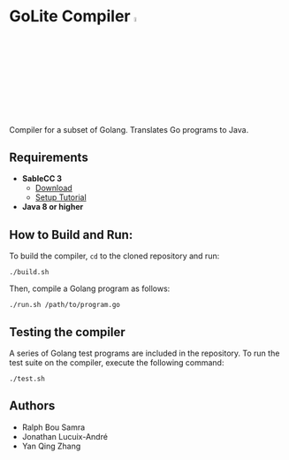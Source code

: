 # GoLite Compiler <img src="https://user-images.githubusercontent.com/10332234/30514818-68895c98-9aea-11e7-8a6f-122bab4691e5.png" width="4.5%" height="4.5%">

Compiler for a subset of Golang. Translates Go programs to Java. 

## Requirements
- **SableCC 3** 
  - [Download](http://www.sablecc.org/)
  - [Setup Tutorial](http://www.cs.mcgill.ca/~cs520/2009/howtosablecc.html) 
- **Java 8 or higher**

## How to Build and Run:

To build the compiler, `cd` to the cloned repository and run:

```
./build.sh
```

Then, compile a Golang program as follows:

```
./run.sh /path/to/program.go
```

## Testing the compiler 

A series of Golang test programs are included in the repository. To run the test suite on the compiler, execute the following command:

```
./test.sh
```

## Authors 
- Ralph Bou Samra 
- Jonathan Lucuix-André 
- Yan Qing Zhang
